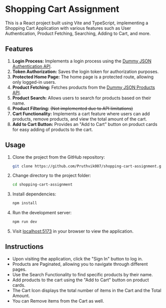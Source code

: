 # Shopping Cart Assignment

This is a React project built using Vite and TypeScript, implementing a Shopping Cart Application with various features such as User Authentication, Product Fetching, Searching, Adding to Cart, and more.

## Features

1. **Login Process:** Implements a login process using the [Dummy JSON Authentication API](https://dummyjson.com/docs/auth).
2. **Token Authorization:** Saves the login token for authorization purposes.
3. **Protected Home Page:** The home page is a protected route, allowing only logged-in users.
4. **Product Fetching:** Fetches products from the [Dummy JSON Products API](https://dummyjson.com/docs/products).
5. **Product Search:** Allows users to search for products based on their name.
6. **Product Filtering:** ~~(Not implemented due to API limitations)~~
7. **Cart Functionality:** Implements a cart feature where users can add products, remove products, and view the total amount of the cart.
8. **Add to Cart Button:** Provides an "Add to Cart" button on product cards for easy adding of products to the cart.

## Usage

1. Clone the project from the GitHub repository:
    ```bash
    git clone https://github.com/Pruthvik007/shopping-cart-assignment.git
    ```

2. Change directory to the project folder:
    ```bash
    cd shopping-cart-assignment
    ```

3. Install dependencies:
    ```bash
    npm install
    ```

4. Run the development server:
    ```bash
    npm run dev
    ```

5. Visit [localhost:5173](http://localhost:5173) in your browser to view the application.

## Instructions

- Upon visiting the application, click the "Sign In" button to log in.
- Products are Paginated, allowing you to navigate through different pages.
- Use the Search Functionality to find specific products by their name.
- Add products to the cart using the "Add to Cart" button on product cards.
- The Cart Icon displays the total number of items in the Cart and the Total Amount.
- You can Remove items from the Cart as well.
